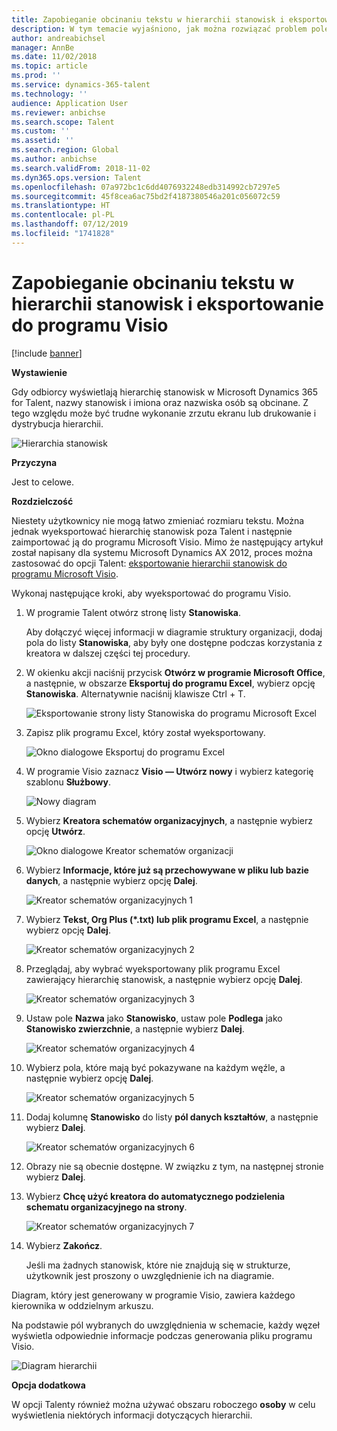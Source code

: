 ```yaml
---
title: Zapobieganie obcinaniu tekstu w hierarchii stanowisk i eksportowanie do programu Visio
description: W tym temacie wyjaśniono, jak można rozwiązać problem polegający na tym, że nazwy stanowisk i imiona i nazwiska osób są obcinane, gdy odbiorcy wyświetlają hierarchię stanowisk w Microsoft Dynamics 365 for Talent. Obcinanie tekstu może utrudniać wykonywanie zrzutów ekranu lub wydrukowanie hierarchii.
author: andreabichsel
manager: AnnBe
ms.date: 11/02/2018
ms.topic: article
ms.prod: ''
ms.service: dynamics-365-talent
ms.technology: ''
audience: Application User
ms.reviewer: anbichse
ms.search.scope: Talent
ms.custom: ''
ms.assetid: ''
ms.search.region: Global
ms.author: anbichse
ms.search.validFrom: 2018-11-02
ms.dyn365.ops.version: Talent
ms.openlocfilehash: 07a972bc1c6dd4076932248edb314992cb7297e5
ms.sourcegitcommit: 45f8cea6ac75bd2f4187380546a201c056072c59
ms.translationtype: HT
ms.contentlocale: pl-PL
ms.lasthandoff: 07/12/2019
ms.locfileid: "1741828"
---
```

# <a name="avoid-text-truncation-on-the-position-hierarchy-and-export-to-visio"></a>Zapobieganie obcinaniu tekstu w hierarchii stanowisk i eksportowanie do programu Visio

[!include [banner](includes/banner.md)]

**Wystawienie**

Gdy odbiorcy wyświetlają hierarchię stanowisk w Microsoft Dynamics 365 for Talent, nazwy stanowisk i imiona oraz nazwiska osób są obcinane. Z tego względu może być trudne wykonanie zrzutu ekranu lub drukowanie i dystrybucja hierarchii.

![Hierarchia stanowisk](media/position-h.png)

**Przyczyna**

Jest to celowe.

**Rozdzielczość**

Niestety użytkownicy nie mogą łatwo zmieniać rozmiaru tekstu. Można jednak wyeksportować hierarchię stanowisk poza Talent i następnie zaimportować ją do programu Microsoft Visio. Mimo że następujący artykuł został napisany dla systemu Microsoft Dynamics AX 2012, proces można zastosować do opcji Talent: [eksportowanie hierarchii stanowisk do programu Microsoft Visio](https://docs.microsoft.com/dynamicsax-2012/appuser-itpro/export-a-position-hierarchy-to-microsoft-visio).

Wykonaj następujące kroki, aby wyeksportować do programu Visio.

1. W programie Talent otwórz stronę listy **Stanowiska**.

    Aby dołączyć więcej informacji w diagramie struktury organizacji, dodaj pola do listy **Stanowiska**, aby były one dostępne podczas korzystania z kreatora w dalszej części tej procedury.

2. W okienku akcji naciśnij przycisk **Otwórz w programie Microsoft Office**, a następnie, w obszarze **Eksportuj do programu Excel**, wybierz opcję **Stanowiska**. Alternatywnie naciśnij klawisze Ctrl + T.

    ![Eksportowanie strony listy Stanowiska do programu Microsoft Excel](media/org-admin.png)

3. Zapisz plik programu Excel, który został wyeksportowany.

    ![Okno dialogowe Eksportuj do programu Excel](media/export-excel.png)

4. W programie Visio zaznacz **Visio — Utwórz nowy** i wybierz kategorię szablonu **Służbowy**.

    ![Nowy diagram](media/new.png)

5. Wybierz **Kreatora schematów organizacyjnych**, a następnie wybierz opcję **Utwórz**.

    ![Okno dialogowe Kreator schematów organizacji](media/orgchart-wizard.png)

6. Wybierz **Informacje, które już są przechowywane w pliku lub bazie danych**, a następnie wybierz opcję **Dalej**.

    ![Kreator schematów organizacyjnych 1](media/orgchart-wizard7.png)

7. Wybierz **Tekst, Org Plus (\*.txt) lub plik programu Excel**, a następnie wybierz opcję **Dalej**.

    ![Kreator schematów organizacyjnych 2](media/orgchart-wizard3.png)

8. Przeglądaj, aby wybrać wyeksportowany plik programu Excel zawierający hierarchię stanowisk, a następnie wybierz opcję **Dalej**.

    ![Kreator schematów organizacyjnych 3](media/orgchart-wizard2.png)

9. Ustaw pole **Nazwa** jako **Stanowisko**, ustaw pole **Podlega** jako **Stanowisko zwierzchnie**, a następnie wybierz **Dalej**.

    ![Kreator schematów organizacyjnych 4](media/orgchart-wizard1.png)

10. Wybierz pola, które mają być pokazywane na każdym węźle, a następnie wybierz opcję **Dalej**.

    ![Kreator schematów organizacyjnych 5](media/orgchart-wizard5.png)

11. Dodaj kolumnę **Stanowisko** do listy **pól danych kształtów**, a następnie wybierz **Dalej**.

    ![Kreator schematów organizacyjnych 6](media/orgchart-wizard6.png)

12. Obrazy nie są obecnie dostępne. W związku z tym, na następnej stronie wybierz **Dalej**.
13. Wybierz **Chcę użyć kreatora do automatycznego podzielenia schematu organizacyjnego na strony**.

    ![Kreator schematów organizacyjnych 7](media/orgchart-wizard4.png)

14. Wybierz **Zakończ**.

    Jeśli ma żadnych stanowisk, które nie znajdują się w strukturze, użytkownik jest proszony o uwzględnienie ich na diagramie.

Diagram, który jest generowany w programie Visio, zawiera każdego kierownika w oddzielnym arkuszu.

Na podstawie pól wybranych do uwzględnienia w schemacie, każdy węzeł wyświetla odpowiednie informacje podczas generowania pliku programu Visio.

![Diagram hierarchii](media/hierarchy.png)

**Opcja dodatkowa**

W opcji Talenty również można używać obszaru roboczego **osoby** w celu wyświetlenia niektórych informacji dotyczących hierarchii.
